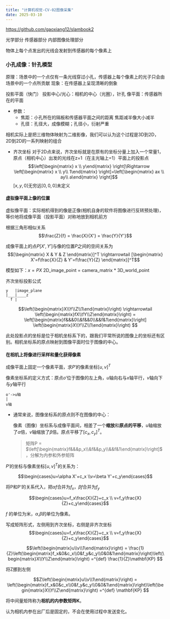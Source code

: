 ```yaml
---
title: "计算机视觉-CV-02图像采集"
date: 2025-03-10
---
```


https://github.com/gaoxiang12/slambook2

光学部分
传感器部分
内部图像处理部分

物体上每个点发出的光线会发射到传感器的每个像素上

### 小孔成像：针孔模型

 原理：场景中的一个点仅有一条光线穿过小孔，传感器上每个像素上的光子只会由场景中的一个点所贡献
 现象：在传感器上呈现清晰的倒象

  投影平面（快门）
  投影中心/光心：相机的中心（光圈），针孔
  像平面：传感器所在的平面

- 参数：
  - 焦距：小孔所在的隔板和传感器平面之间的距离 焦距减半像大小减半
  - 孔径：孔径大，成像模糊；孔径小，衍射严重

相机实际上是把三维物体映射为二维影像，我们可以认为这个过程是3D到2D， 2D到2D的一系列映射的组合

- 齐次坐标
  对于2D点来说，齐次坐标就是在原有的坐标分量上加入一个常量1，原点（相机中心）出发的光线在z=1（在主光轴上=1）平面上的投影点
  $$\left[\begin{matrix} x \\ y\end{matrix} \right]\Rightarrow \left[\begin{matrix} x \\ y\\ 1\end{matrix} \right]=\left[\begin{matrix} ax \\ ay\\ a\end{matrix} \right]$$
  $[x,y,0]$无穷远$[0,0,0]$未定义

#### 虚拟像平面上像的位置

虚拟像平面：实际相机得到的像是正像(相机自身的软件将图像进行反转预处理)，等价地将成像平面（投影平面）对称地放到相机前方

根据三角形相似关系
$$\frac{Z}{f} = \frac{X}{X'} = \frac{Y}{Y'}$$

成像平面上的点$P[X',Y']$与像的位置$P$之间的空间关系为
$$[\begin{matrix} X & Y & Z \end{matrix}]^T \rightarrowtail [\begin{matrix} X'=f\frac{X}{Z} & Y'=f\frac{Y}{Z} \end{matrix}]^T$$

模型如下：$x = PX$ 2D_image_point = camera_matrix * 3D_world_point

齐次坐标投影公式
```
y   |image_plane
|___|____z
  f |
```
$$\left(\begin{matrix}X\\Y\\Z\\1\end{matrix}\right) \rightarrowtail 
  \left(\begin{matrix}fX\\fY\\Z\end{matrix}\right) =
  \left[\begin{matrix}f&&&0\\&f&&0\\&&f&1\end{matrix}\right]
  \left(\begin{matrix}X\\Y\\Z\\1\end{matrix}\right)
$$

此处投影点的坐标是位于相机坐标系下的，跟我们平常所说的图像上的坐标还有区别。相机坐标系的原点映射到图像平面时位于图像的中心。

#### 在相机上将像进行采样和量化获得像素

成像平面上固定一个像素平面，求$P'$的像素坐标$[u,v]^T$

像素坐标系的定义方式：原点$o'$位于图像的左上角，$u$轴向右与$x$轴平行，$v$轴向下与$y$轴平行
```
o'->u轴
|
v轴
```

- 通常来说，图像坐标系的原点则不在图像的中心：  
  
  像素（图像）坐标系与成像平面间，相差了一个**缩放**和**原点的平移**，$u$轴缩放了$\alpha$倍，$v$轴缩放了$\beta$倍。原点平移了$[c_x,c_y]^T$。
  >矩阵P = $\left[\begin{matrix}f&&&p_x\\&f&&p_y\\&&f&1\end{matrix}\right]$，分解为内参和外参矩阵

$P'$的坐标与像素坐标$[u,v]^T$的关系为：

$$\begin{cases}u=\alpha X'+c_x \\v=\beta Y'+c_y\end{cases}$$

将P和P'的关系代入，把$\alpha f$合并为$f_x$，$\beta f$合并为$f_y$

$$\begin{cases}u=f_x\frac{X}{Z}+c_x \\ v=f_y\frac{X}{Z}+c_y\end{cases}$$

$f$ 的单位为米，$\alpha$,$\beta$的单位为像素。

写成矩阵形式，左侧用到齐次坐标，右侧是非齐次坐标
$$\begin{cases}u=f_x\frac{X}{Z}+c_x \\ v=f_y\frac{X}{Z}+c_y\end{cases}$$

$$\left(\begin{matrix}u\\v\\1\end{matrix}\right) = 
  \frac{1}{Z}\left(\begin{matrix}f_x&0&c_x\\0&f_y&c_y\\0&0&1\end{matrix}\right)\left(\begin{matrix}X\\Y\\Z\end{matrix}\right) =^{def} \frac{1}{Z}\mathbf{KP}
$$

将Z挪到左侧

$$Z\left(\begin{matrix}u\\v\\1\end{matrix}\right) = 
  \left(\begin{matrix}f_x&0&c_x\\0&f_y&c_y\\0&0&1\end{matrix}\right)\left(\begin{matrix}X\\Y\\Z\end{matrix}\right) =^{def} \mathbf{KP}
$$

将中间量矩阵称为**相机的内参数矩阵$\mathbf{K}$**。

认为相机内参在出厂后是固定的，不会在使用过程中发送变化。
















